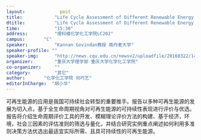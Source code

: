 ```yaml
---
layout: 			post
title:       	  "Life Cycle Assessment of Different Renewable Energy Sources"
dtitle:      	  "Life Cycle Assessment of Different Renewable Energy Sources"
time: 		  	  "15:30"
address:	  	  "理科楼化学化工学院LC202"
campus:	  	  "C"
speaker:	   	  "Kannan Govindan教授 南丹麦大学"
speaker-profile: ""
speaker-img:	  "http://news.cqu.edu.cn/newsv2/uploadfile/20160322/1458636295445106.png"
organizer:		  "重庆大学理学部 重庆大学化学化工学院"
co-organizer:	  ""
category:		  "其它"
author:		  "化学化工学院 何巧艺"
editorInCharge:  "胡小华"
---
```

可再生能源的应用是我国可持续社会转型的重要推手。报告以多种可再生能源的发展为切入点，基于全生命周期视角对可再生能源的可持续性表现进行评价与优选。报告将介绍生命周期评价工具的开发、模糊理论评价方法的构建、基于经济，环境，社会三因素的评估准则的筛选与量化，并结合研究实例重点阐述如何利用多准则决策方法优选出最适宜实际所需、且具可持续性的可再生能源。
